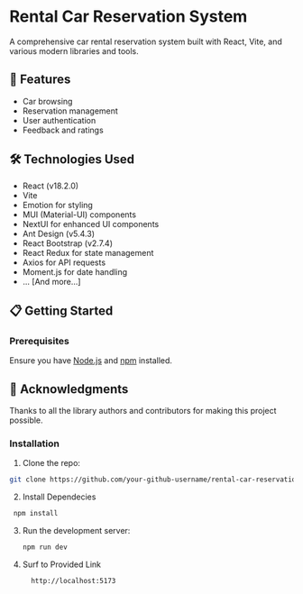 # Rental Car Reservation System

A comprehensive car rental reservation system built with React, Vite, and various modern libraries and tools.

## 🚀 Features

- Car browsing
- Reservation management
- User authentication
- Feedback and ratings


## 🛠️ Technologies Used

- React (v18.2.0)
- Vite
- Emotion for styling
- MUI (Material-UI) components
- NextUI for enhanced UI components
- Ant Design (v5.4.3)
- React Bootstrap (v2.7.4)
- React Redux for state management
- Axios for API requests
- Moment.js for date handling
- ... [And more...]

## 📋 Getting Started

### Prerequisites

Ensure you have [Node.js](https://nodejs.org/) and [npm](https://www.npmjs.com/) installed.

## 🙏 Acknowledgments

Thanks to all the library authors and contributors for making this project possible.

### Installation

1. Clone the repo:
```bash 
git clone https://github.com/your-github-username/rental-car-reservation-system.git
```
2.  Install Dependecies
   ```bash
    npm install
  ```
3. Run the development server:
    ```bash
    npm run dev
    ```
4. Surf to Provided Link 
   ```example
     http://localhost:5173
   ```
   

